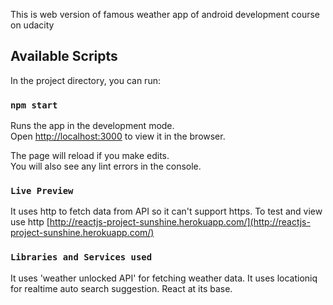 This is web version of famous weather app of android development course on udacity

## Available Scripts

In the project directory, you can run:

### `npm start`

Runs the app in the development mode.<br />
Open [http://localhost:3000](http://localhost:3000) to view it in the browser.

The page will reload if you make edits.<br />
You will also see any lint errors in the console.

### `Live Preview`
It uses http to fetch data from API so it can't support https. To test and view use http
[http://reactjs-project-sunshine.herokuapp.com/](http://reactjs-project-sunshine.herokuapp.com/)

### `Libraries and Services used`
It uses 'weather unlocked API' for fetching weather data.
It uses locationiq for realtime auto search suggestion.
React at its base.